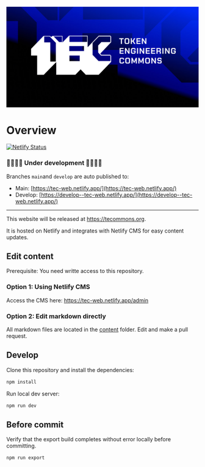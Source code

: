 ![alt text](./public/images/Share.jpg)

# Overview

[![Netlify Status](https://api.netlify.com/api/v1/badges/39380ba8-ae37-4a2b-81ef-511232f6e070/deploy-status)](https://app.netlify.com/sites/tec-web/deploys)

### 👷‍♂️👷‍♀️ Under development 👷‍♂️👷‍♀️

Branches `main`and `develop` are auto published to:

-   Main: [https://tec-web.netlify.app/](https://tec-web.netlify.app/)
-   Develop: [https://develop--tec-web.netlify.app/](https://develop--tec-web.netlify.app/)

---

This website will be released at https://tecommons.org.

It is hosted on Netlify and integrates with Netlify CMS for easy content updates.

## Edit content

Prerequisite: You need writte access to this repository.

### Option 1: Using Netlify CMS

Access the CMS here: https://tec-web.netlify.app/admin

### Option 2: Edit markdown directly

All markdown files are located in the [content](./content) folder. Edit and make a pull request.

## Develop

Clone this repository and install the dependencies:

```sh
npm install
```

Run local dev server:

```sh
npm run dev
```

## Before commit

Verify that the export build completes without error locally before committing.

```sh
npm run export
```
